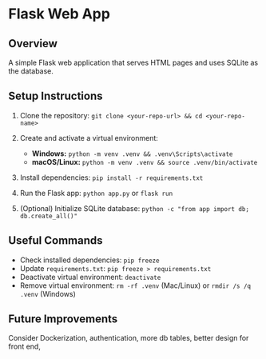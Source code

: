 # Flask Web App

## Overview
A simple Flask web application that serves HTML pages and uses SQLite as the database.

## Setup Instructions
1. Clone the repository: `git clone <your-repo-url> && cd <your-repo-name>`

2. Create and activate a virtual environment:  
   - **Windows:** `python -m venv .venv && .venv\Scripts\activate`
   - **macOS/Linux:** `python -m venv .venv && source .venv/bin/activate`

3. Install dependencies: `pip install -r requirements.txt`

4. Run the Flask app: `python app.py` or `flask run`

5. (Optional) Initialize SQLite database: `python -c "from app import db; db.create_all()"`


## Useful Commands
- Check installed dependencies: `pip freeze`
- Update `requirements.txt`: `pip freeze > requirements.txt`
- Deactivate virtual environment: `deactivate`
- Remove virtual environment: `rm -rf .venv` (Mac/Linux) or `rmdir /s /q .venv` (Windows)

## Future Improvements
Consider Dockerization, 
authentication,
more db tables,
better design for front end,

